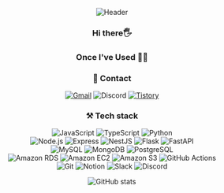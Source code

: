 <div align="center">

![Header](https://capsule-render.vercel.app/api?type=waving&color=auto&height=150&section=header&text=go-tiger&fontSize=60&fontColor=FFFFFF&animation=fadeIn&fontAlignY=30)

### Hi there🖐

### Once I've Used 👩‍💻

### 📢 Contact

[![Gmail](https://img.shields.io/badge/dev.gotiger@gmail.com-EA4335?style=flat&logo=Gmail&logoColor=white)](mailto:dev.gotiger@gmail.com)
![Discord](https://img.shields.io/static/v1?style=flat&message=gotiger_&color=5865F2&logo=Discord&logoColor=FFFFFF&label=)
[![Tistory](https://img.shields.io/static/v1?style=flat&message=blog.gotiger.dev&color=000000&logo=Tistory&logoColor=FFFFFF&label=)](https://blog.gotiger.dev)

### ⚒️ Tech stack

![JavaScript](https://img.shields.io/static/v1?style=flat&message=JavaScript&color=222222&logo=JavaScript&logoColor=F7DF1E&label=)
![TypeScript](https://img.shields.io/static/v1?style=flat&message=TypeScript&color=3178C6&logo=TypeScript&logoColor=FFFFFF&label=)
![Python](https://img.shields.io/static/v1?style=flat&message=Python&color=3776AB&logo=Python&logoColor=FFFFFF&label=)
<br>
![Node.js](https://img.shields.io/static/v1?style=flat&message=Node.js&color=339933&logo=Node.js&logoColor=FFFFFF&label=)
![Express](https://img.shields.io/static/v1?style=flat&message=Express&color=000000&logo=Express&logoColor=FFFFFF&label=)
![NestJS](https://img.shields.io/static/v1?style=flat&message=NestJS&color=E0234E&logo=NestJS&logoColor=FFFFFF&label=)
![Flask](https://img.shields.io/static/v1?style=flat&message=Flask&color=000000&logo=Flask&logoColor=FFFFFF&label=)
![FastAPI](https://img.shields.io/static/v1?style=flat&message=FastAPI&color=009688&logo=FastAPI&logoColor=FFFFFF&label=)
<br>
![MySQL](https://img.shields.io/static/v1?style=flat&message=MySQL&color=4479A1&logo=MySQL&logoColor=FFFFFF&label=)
![MongoDB](https://img.shields.io/static/v1?style=flat&message=MongoDB&color=47A248&logo=MongoDB&logoColor=FFFFFF&label=)
![PostgreSQL](https://img.shields.io/static/v1?style=flat&message=PostgreSQL&color=4169E1&logo=PostgreSQL&logoColor=FFFFFF&label=)
<br>
![Amazon RDS](https://img.shields.io/static/v1?style=flat&message=Amazon+RDS&color=527FFF&logo=Amazon+RDS&logoColor=FFFFFF&label=)
![Amazon EC2](https://img.shields.io/static/v1?style=flat&message=Amazon+EC2&color=222222&logo=Amazon+EC2&logoColor=FF9900&label=)
![Amazon S3](https://img.shields.io/static/v1?style=flat&message=Amazon+S3&color=569A31&logo=Amazon+S3&logoColor=FFFFFF&label=)
![GitHub Actions](https://img.shields.io/static/v1?style=flat&message=GitHub+Actions&color=2088FF&logo=GitHub+Actions&logoColor=FFFFFF&label=)
<br>
![Git](https://img.shields.io/static/v1?style=flat&message=Git&color=F05032&logo=Git&logoColor=FFFFFF&label=)
![Notion](https://img.shields.io/static/v1?style=flat&message=Notion&color=000000&logo=Notion&logoColor=FFFFFF&label=)
![Slack](https://img.shields.io/static/v1?style=flat&message=Slack&color=4A154B&logo=Slack&logoColor=FFFFFF&label=)
![Discord](https://img.shields.io/static/v1?style=flat&message=Discord&color=5865F2&logo=Discord&logoColor=FFFFFF&label=)

![GitHub stats](https://github-readme-stats.vercel.app/api?username=go-tiger&show_icons=true&theme=react)

</div>
